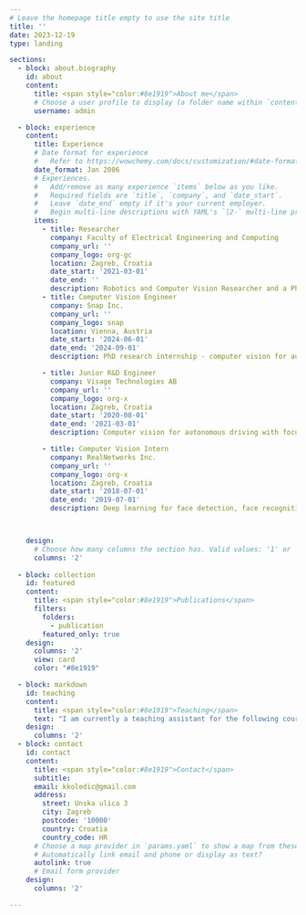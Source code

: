 ```yaml
---
# Leave the homepage title empty to use the site title
title: ''
date: 2023-12-19
type: landing

sections:
  - block: about.biography
    id: about
    content:
      title: <span style="color:#8e1919">About me</span>
      # Choose a user profile to display (a folder name within `content/authors/`)
      username: admin

  - block: experience
    content:
      title: Experience
      # Date format for experience
      #   Refer to https://wowchemy.com/docs/customization/#date-format
      date_format: Jan 2006
      # Experiences.
      #   Add/remove as many experience `items` below as you like.
      #   Required fields are `title`, `company`, and `date_start`.
      #   Leave `date_end` empty if it's your current employer.
      #   Begin multi-line descriptions with YAML's `|2-` multi-line prefix.
      items:
        - title: Researcher
          company: Faculty of Electrical Engineering and Computing
          company_url: ''
          company_logo: org-gc
          location: Zagreb, Croatia
          date_start: '2021-03-01'
          date_end: ''
          description: Robotics and Computer Vision Researcher and a PhD candidate at the Laboratory for Autonomous Systems and Mobile Robotics (LAMOR). Research focused on deep learning applications for 3D Computer Vision, Sensor Fusion and SLAM.
        - title: Computer Vision Engineer
          company: Snap Inc.
          company_url: ''
          company_logo: snap
          location: Vienna, Austria
          date_start: '2024-06-01'
          date_end: '2024-09-01'
          description: PhD research internship - computer vision for augmented reality.

        - title: Junior R&D Engineer 
          company: Visage Technologies AB
          company_url: ''
          company_logo: org-x
          location: Zagreb, Croatia
          date_start: '2020-08-01'
          date_end: '2021-03-01'
          description: Computer vision for autonomous driving with focus on multiple object tracking. 

        - title: Computer Vision Intern
          company: RealNetworks Inc.
          company_url: ''
          company_logo: org-x
          location: Zagreb, Croatia
          date_start: '2018-07-01'
          date_end: '2019-07-01'
          description: Deep learning for face detection, face recognition, face spoofing detection. 



    design:
      # Choose how many columns the section has. Valid values: '1' or '2'.
      columns: '2'
    
  - block: collection
    id: featured
    content:
      title: <span style="color:#8e1919">Publications</span>
      filters:
        folders:
          - publication
        featured_only: true
    design:
      columns: '2'
      view: card
      color: "#8e1919"

  - block: markdown
    id: teaching
    content:
      title: <span style="color:#8e1919">Teaching</span>
      text: "I am currently a teaching assistant for the following courses at the Faculty of Electrical Engineering and Computing:<br>  &nbsp;&nbsp;&nbsp;&nbsp;&nbsp;&nbsp;- **Estimation Theory**<br>  &nbsp;&nbsp;&nbsp;&nbsp;&nbsp;&nbsp;- **Machine Learning**<br>  &nbsp;&nbsp;&nbsp;&nbsp;&nbsp;&nbsp;- **Autonomous Mobile Robots**<br>  &nbsp;&nbsp;&nbsp;&nbsp;&nbsp;&nbsp;- **3D Vision**<br>  &nbsp;&nbsp;&nbsp;&nbsp;&nbsp;&nbsp;- **Robotic Sensing, Perception, and Actuation**;.<br>Additionally, I have mentored students on 6 master theses and 7 bachelor theses."
    design:
      columns: '2'
  - block: contact
    id: contact
    content:
      title: <span style="color:#8e1919">Contact</span>
      subtitle:
      email: kkoledic@gmail.com
      address:
        street: Unska ulica 3
        city: Zagreb
        postcode: '10000'
        country: Croatia
        country_code: HR
      # Choose a map provider in `params.yaml` to show a map from these coordinates
      # Automatically link email and phone or display as text?
      autolink: true
      # Email form provider
    design:
      columns: '2'

---
```

